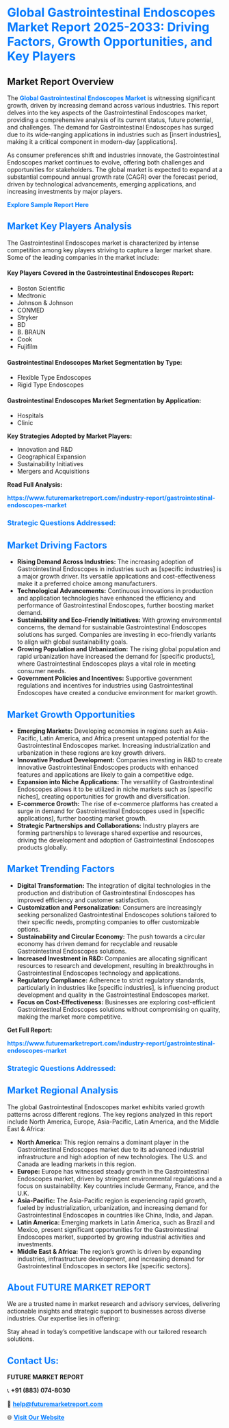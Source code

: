 <h1 style="color: #007BFF;">Global Gastrointestinal Endoscopes Market Report 2025-2033: Driving Factors, Growth Opportunities, and Key Players</h1>

<section id="overview">
<h2>Market Report Overview</h2>
<p>The <a href="https://www.futuremarketreport.com/industry-report/gastrointestinal-endoscopes-market" style="color: #007BFF; text-decoration: none;"><strong>Global Gastrointestinal Endoscopes Market</strong></a> is witnessing significant growth, driven by increasing demand across various industries. This report delves into the key aspects of the Gastrointestinal Endoscopes market, providing a comprehensive analysis of its current status, future potential, and challenges. The demand for Gastrointestinal Endoscopes has surged due to its wide-ranging applications in industries such as [insert industries], making it a critical component in modern-day [applications].</p>
<p>As consumer preferences shift and industries innovate, the Gastrointestinal Endoscopes market continues to evolve, offering both challenges and opportunities for stakeholders. The global market is expected to expand at a substantial compound annual growth rate (CAGR) over the forecast period, driven by technological advancements, emerging applications, and increasing investments by major players.</p>
</section>

<section id="overview">
<p><a href="https://www.futuremarketreport.com/request-sample/reportId=55878" style="color: #007BFF; text-decoration: none;"><strong>Explore Sample Report Here</strong></a></p>
</section>

<section id="key-players">
<h2 style="color: #007BFF;">Market Key Players Analysis</h2>
<p>The Gastrointestinal Endoscopes market is characterized by intense competition among key players striving to capture a larger market share. Some of the leading companies in the market include:</p>
<h4>Key Players Covered in the Gastrointestinal Endoscopes Report:</h4>
<ul><li>Boston Scientific</li><li>Medtronic</li><li>Johnson &amp; Johnson</li><li>CONMED</li><li>Stryker</li><li>BD</li><li>B. BRAUN</li><li>Cook</li><li>Fujifilm</li></ul>
<h4>Gastrointestinal Endoscopes Market Segmentation by Type:</h4>
<ul><li>Flexible Type Endoscopes</li><li>Rigid Type Endoscopes</li></ul>

<h4>Gastrointestinal Endoscopes Market Segmentation by Application:</h4>
<ul><li>Hospitals</li><li>Clinic</li></ul>
<p><strong>Key Strategies Adopted by Market Players:</strong></p>
<ul>
<li>Innovation and R&D</li>
<li>Geographical Expansion</li>
<li>Sustainability Initiatives</li>
<li>Mergers and Acquisitions</li>
</ul>
</section>

<section>
<p><strong>Read Full Analysis: </strong></p><a href="https://www.futuremarketreport.com/industry-report/gastrointestinal-endoscopes-market" style="color: #007BFF; text-decoration: none;"><strong>https://www.futuremarketreport.com/industry-report/gastrointestinal-endoscopes-market</strong></a>
<h3 style="color: #007BFF;">Strategic Questions Addressed:</h3>
</section>

<section id="driving-factors">
<h2 style="color: #007BFF;">Market Driving Factors</h2>
<ul>
<li><strong>Rising Demand Across Industries:</strong> The increasing adoption of Gastrointestinal Endoscopes in industries such as [specific industries] is a major growth driver. Its versatile applications and cost-effectiveness make it a preferred choice among manufacturers.</li>
<li><strong>Technological Advancements:</strong> Continuous innovations in production and application technologies have enhanced the efficiency and performance of Gastrointestinal Endoscopes, further boosting market demand.</li>
<li><strong>Sustainability and Eco-Friendly Initiatives:</strong> With growing environmental concerns, the demand for sustainable Gastrointestinal Endoscopes solutions has surged. Companies are investing in eco-friendly variants to align with global sustainability goals.</li>
<li><strong>Growing Population and Urbanization:</strong> The rising global population and rapid urbanization have increased the demand for [specific products], where Gastrointestinal Endoscopes plays a vital role in meeting consumer needs.</li>
<li><strong>Government Policies and Incentives:</strong> Supportive government regulations and incentives for industries using Gastrointestinal Endoscopes have created a conducive environment for market growth.</li>
</ul>
</section>

<section id="growth-opportunities">
<h2 style="color: #007BFF;">Market Growth Opportunities</h2>
<ul>
<li><strong>Emerging Markets:</strong> Developing economies in regions such as Asia-Pacific, Latin America, and Africa present untapped potential for the Gastrointestinal Endoscopes market. Increasing industrialization and urbanization in these regions are key growth drivers.</li>
<li><strong>Innovative Product Development:</strong> Companies investing in R&D to create innovative Gastrointestinal Endoscopes products with enhanced features and applications are likely to gain a competitive edge.</li>
<li><strong>Expansion into Niche Applications:</strong> The versatility of Gastrointestinal Endoscopes allows it to be utilized in niche markets such as [specific niches], creating opportunities for growth and diversification.</li>
<li><strong>E-commerce Growth:</strong> The rise of e-commerce platforms has created a surge in demand for Gastrointestinal Endoscopes used in [specific applications], further boosting market growth.</li>
<li><strong>Strategic Partnerships and Collaborations:</strong> Industry players are forming partnerships to leverage shared expertise and resources, driving the development and adoption of Gastrointestinal Endoscopes products globally.</li>
</ul>
</section>

<section id="trending-factors">
<h2 style="color: #007BFF;">Market Trending Factors</h2>
<ul>
<li><strong>Digital Transformation:</strong> The integration of digital technologies in the production and distribution of Gastrointestinal Endoscopes has improved efficiency and customer satisfaction.</li>
<li><strong>Customization and Personalization:</strong> Consumers are increasingly seeking personalized Gastrointestinal Endoscopes solutions tailored to their specific needs, prompting companies to offer customizable options.</li>
<li><strong>Sustainability and Circular Economy:</strong> The push towards a circular economy has driven demand for recyclable and reusable Gastrointestinal Endoscopes solutions.</li>
<li><strong>Increased Investment in R&D:</strong> Companies are allocating significant resources to research and development, resulting in breakthroughs in Gastrointestinal Endoscopes technology and applications.</li>
<li><strong>Regulatory Compliance:</strong> Adherence to strict regulatory standards, particularly in industries like [specific industries], is influencing product development and quality in the Gastrointestinal Endoscopes market.</li>
<li><strong>Focus on Cost-Effectiveness:</strong> Businesses are exploring cost-efficient Gastrointestinal Endoscopes solutions without compromising on quality, making the market more competitive.</li>
</ul>
</section>

<section>
<p><strong>Get Full Report: </strong></p><a href="https://www.futuremarketreport.com/industry-report/gastrointestinal-endoscopes-market" style="color: #007BFF; text-decoration: none;"><strong>https://www.futuremarketreport.com/industry-report/gastrointestinal-endoscopes-market</strong></a>
<h3 style="color: #007BFF;">Strategic Questions Addressed:</h3>
</section>


<section id="regional-analysis">
<h2 style="color: #007BFF;">Market Regional Analysis</h2>
<p>The global Gastrointestinal Endoscopes market exhibits varied growth patterns across different regions. The key regions analyzed in this report include North America, Europe, Asia-Pacific, Latin America, and the Middle East & Africa:</p>
<ul>
<li><strong>North America:</strong> This region remains a dominant player in the Gastrointestinal Endoscopes market due to its advanced industrial infrastructure and high adoption of new technologies. The U.S. and Canada are leading markets in this region.</li>
<li><strong>Europe:</strong> Europe has witnessed steady growth in the Gastrointestinal Endoscopes market, driven by stringent environmental regulations and a focus on sustainability. Key countries include Germany, France, and the U.K.</li>
<li><strong>Asia-Pacific:</strong> The Asia-Pacific region is experiencing rapid growth, fueled by industrialization, urbanization, and increasing demand for Gastrointestinal Endoscopes in countries like China, India, and Japan.</li>
<li><strong>Latin America:</strong> Emerging markets in Latin America, such as Brazil and Mexico, present significant opportunities for the Gastrointestinal Endoscopes market, supported by growing industrial activities and investments.</li>
<li><strong>Middle East & Africa:</strong> The region’s growth is driven by expanding industries, infrastructure development, and increasing demand for Gastrointestinal Endoscopes in sectors like [specific sectors].</li>
</ul>
</section>

<footer>
<h2 style="color: #007BFF;">About FUTURE MARKET REPORT</h2>
<p>We are a trusted name in market research and advisory services, delivering actionable insights and strategic support to businesses across diverse industries. Our expertise lies in offering:</p>

<p>Stay ahead in today’s competitive landscape with our tailored research solutions.</p>

<h2 style="color: #007BFF;">Contact Us:</h2>
<p><strong>FUTURE MARKET REPORT</strong></p>
<p>📞 <strong>+91 (883) 074-8030</strong></p>
<p>📧 <strong><a href="mailto:help@futuremarketreport.com" style="color: #007BFF;">help@futuremarketreport.com</a></strong></p>
<p>🌐 <strong><a href="https://www.futuremarketreport.com/" style="color: #007BFF;">Visit Our Website</a></strong></p>
</footer>
